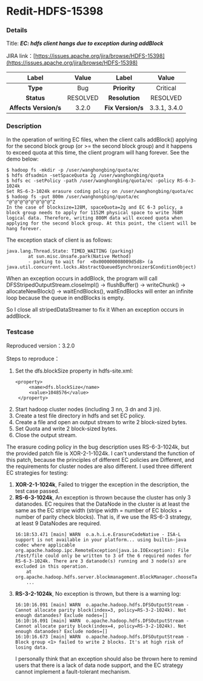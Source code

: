 # Redit-HDFS-15398

### Details

Title: ***EC: hdfs client hangs due to exception during addBlock***

JIRA link：[https://issues.apache.org/jira/browse/HDFS-15398](https://issues.apache.org/jira/browse/HDFS-15398)

|         Label         |  Value   |       Label       |    Value     |
|:---------------------:|:--------:|:-----------------:|:------------:|
|       **Type**        |   Bug    |   **Priority**    |   Critical   |
|      **Status**       | RESOLVED |  **Resolution**   |   RESOLVED   |
| **Affects Version/s** |  3.2.0   | **Fix Version/s** | 3.3.1, 3.4.0 |

### Description

In the operation of writing EC files, when the client calls addBlock() applying for the second block group (or >= the second block group) and it happens to exceed quota at this time, the client program will hang forever.
See the demo below:

```
$ hadoop fs -mkdir -p /user/wanghongbing/quota/ec
$ hdfs dfsadmin -setSpaceQuota 2g /user/wanghongbing/quota
$ hdfs ec -setPolicy -path /user/wanghongbing/quota/ec -policy RS-6-3-1024k
Set RS-6-3-1024k erasure coding policy on /user/wanghongbing/quota/ec
$ hadoop fs -put 800m /user/wanghongbing/quota/ec
^@^@^@^@^@^@^@^@^Z
In the case of blocksize=128M, spaceQuota=2g and EC 6-3 policy, a block group needs to apply for 1152M physical space to write 768M logical data. Therefore, writing 800M data will exceed quota when applying for the second block group. At this point, the client will be hang forever.
```

The exception stack of client is as follows:

```
java.lang.Thread.State: TIMED_WAITING (parking)
        at sun.misc.Unsafe.park(Native Method)
        - parking to wait for  <0x000000008009d5d8> (a java.util.concurrent.locks.AbstractQueuedSynchronizer$ConditionObject)
```

When an exception occurs in addBlock, the program will call DFSStripedOutputStream.closeImpl() -> flushBuffer() -> writeChunk() -> allocateNewBlock() -> waitEndBlocks(), waitEndBlocks will enter an infinite loop because the queue in endBlocks is empty.

So I close all stripedDataStreamer to fix it When an exception occurs in addBlock.

### Testcase

Reproduced version：3.2.0

Steps to reproduce：
1. Set the dfs.blockSize property in hdfs-site.xml:
   ```
   <property>
        <name>dfs.blockSize</name>
        <value>1048576</value>
    </property>
   ```
2. Start hadoop cluster nodes (including 3 nn, 3 dn and 3 jn).
3. Create a test file directory in hdfs and set EC policy.
4. Create a file and open an output stream to write 2 block-sized bytes.
5. Set Quota and write 2 block-sized bytes.
6. Close the output stream.

The erasure coding policy in the bug description uses RS-6-3-1024k, but the provided patch file is XOR-2-1-1024k.
I can't understand the function of this patch, because the principles of different EC policies are Different, and the requirements for cluster nodes are also different.
I used three different EC strategies for testing:

1. **XOR-2-1-1024k**, Failed to trigger the exception in the description, the test case passed.
2. **RS-6-3-1024k**, An exception is thrown because the cluster has only 3 datanodes. EC requires that the DataNode in the cluster is at least the same as the EC stripe width (stripe width = number of EC blocks + number of parity check blocks). That is, if we use the RS-6-3 strategy, at least 9 DataNodes are required.
   ```
   16:18:53.471 [main] WARN  o.a.h.i.e.ErasureCodeNative - ISA-L support is not available in your platform... using builtin-java codec where applicable
   org.apache.hadoop.ipc.RemoteException(java.io.IOException): File /test/file could only be written to 3 of the 6 required nodes for RS-6-3-1024k. There are 3 datanode(s) running and 3 node(s) are excluded in this operation.
       at org.apache.hadoop.hdfs.server.blockmanagement.BlockManager.chooseTarget4NewBlock(BlockManager.java:2142)
       ...
   ```
3. **RS-3-2-1024k**, No exception is thrown, but there is a warning log:
   ```
   16:10:16.091 [main] WARN  o.apache.hadoop.hdfs.DFSOutputStream - Cannot allocate parity block(index=3, policy=RS-3-2-1024k). Not enough datanodes? Exclude nodes=[]
   16:10:16.091 [main] WARN  o.apache.hadoop.hdfs.DFSOutputStream - Cannot allocate parity block(index=4, policy=RS-3-2-1024k). Not enough datanodes? Exclude nodes=[]
   16:10:16.673 [main] WARN  o.apache.hadoop.hdfs.DFSOutputStream - Block group <1> failed to write 2 blocks. It's at high risk of losing data.
   ```
   I personally think that an exception should also be thrown here to remind users that there is a lack of data node support, and the EC strategy cannot implement a fault-tolerant mechanism.